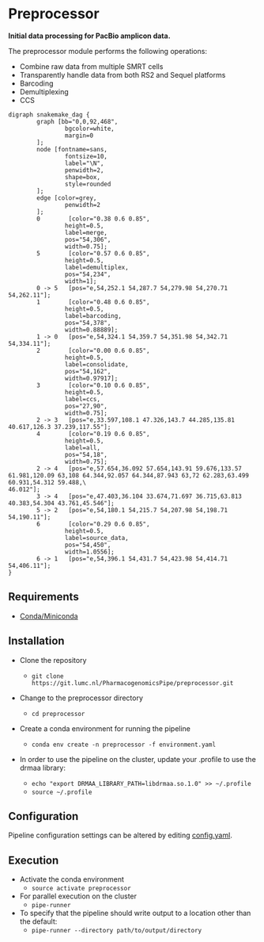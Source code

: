 # Preprocessor

**Initial data processing for PacBio amplicon data.**  

The preprocessor module performs the following operations:  
- Combine raw data from multiple SMRT cells
- Transparently handle data from both RS2 and Sequel platforms
- Barcoding
- Demultiplexing
- CCS

```plantuml
digraph snakemake_dag {
        graph [bb="0,0,92,468",
                bgcolor=white,
                margin=0
        ];
        node [fontname=sans,
                fontsize=10,
                label="\N",
                penwidth=2,
                shape=box,
                style=rounded
        ];
        edge [color=grey,
                penwidth=2
        ];
        0        [color="0.38 0.6 0.85",
                height=0.5,
                label=merge,
                pos="54,306",
                width=0.75];
        5        [color="0.57 0.6 0.85",
                height=0.5,
                label=demultiplex,
                pos="54,234",
                width=1];
        0 -> 5   [pos="e,54,252.1 54,287.7 54,279.98 54,270.71 54,262.11"];
        1        [color="0.48 0.6 0.85",
                height=0.5,
                label=barcoding,
                pos="54,378",
                width=0.88889];
        1 -> 0   [pos="e,54,324.1 54,359.7 54,351.98 54,342.71 54,334.11"];
        2        [color="0.00 0.6 0.85",
                height=0.5,
                label=consolidate,
                pos="54,162",
                width=0.97917];
        3        [color="0.10 0.6 0.85",
                height=0.5,
                label=ccs,
                pos="27,90",
                width=0.75];
        2 -> 3   [pos="e,33.597,108.1 47.326,143.7 44.285,135.81 40.617,126.3 37.239,117.55"];
        4        [color="0.19 0.6 0.85",
                height=0.5,
                label=all,
                pos="54,18",
                width=0.75];
        2 -> 4   [pos="e,57.654,36.092 57.654,143.91 59.676,133.57 61.981,120.09 63,108 64.344,92.057 64.344,87.943 63,72 62.283,63.499 60.931,54.312 59.488,\
46.012"];
        3 -> 4   [pos="e,47.403,36.104 33.674,71.697 36.715,63.813 40.383,54.304 43.761,45.546"];
        5 -> 2   [pos="e,54,180.1 54,215.7 54,207.98 54,198.71 54,190.11"];
        6        [color="0.29 0.6 0.85",
                height=0.5,
                label=source_data,
                pos="54,450",
                width=1.0556];
        6 -> 1   [pos="e,54,396.1 54,431.7 54,423.98 54,414.71 54,406.11"];
}
```

## Requirements
- [Conda/Miniconda](https://conda.io/miniconda.html)  

## Installation
- Clone the repository
  - `git clone https://git.lumc.nl/PharmacogenomicsPipe/preprocessor.git`

- Change to the preprocessor directory
  - `cd preprocessor`

- Create a conda environment for running the pipeline
  - `conda env create -n preprocessor -f environment.yaml`

- In order to use the pipeline on the cluster, update your .profile to use the drmaa library:
  - `echo "export DRMAA_LIBRARY_PATH=libdrmaa.so.1.0" >> ~/.profile`
  - `source ~/.profile`

## Configuration
Pipeline configuration settings can be altered by editing [config.yaml](config.yaml).  

## Execution
- Activate the conda environment
  - `source activate preprocessor`
- For parallel execution on the cluster
  - `pipe-runner`
- To specify that the pipeline should write output to a location other than the default:
  - `pipe-runner --directory path/to/output/directory`
          
